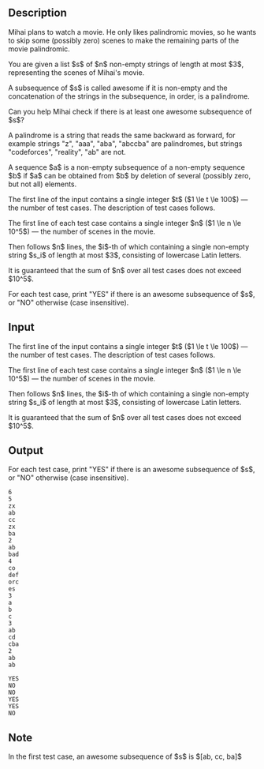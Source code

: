## Description

<div><p><span class="tex-font-style-it">Mihai plans to watch a movie. He only likes palindromic movies, so he wants to skip some (possibly zero) scenes to make the remaining parts of the movie palindromic.</span></p><p>You are given a list $s$ of $n$ non-empty strings of length <span class="tex-font-style-bf">at most $3$</span>, representing the scenes of Mihai's movie.</p><p>A subsequence of $s$ is called <span class="tex-font-style-it">awesome</span> if it is non-empty and the concatenation of the strings in the subsequence, in order, is a palindrome.</p><p>Can you help Mihai check if there is at least one awesome subsequence of $s$?</p><p>A palindrome is a string that reads the same backward as forward, for example strings "<span class="tex-font-style-tt">z</span>", "<span class="tex-font-style-tt">aaa</span>", "<span class="tex-font-style-tt">aba</span>", "<span class="tex-font-style-tt">abccba</span>" are palindromes, but strings "<span class="tex-font-style-tt">codeforces</span>", "<span class="tex-font-style-tt">reality</span>", "<span class="tex-font-style-tt">ab</span>" are not.</p><p>A sequence $a$ is a non-empty subsequence of a non-empty sequence $b$ if $a$ can be obtained from $b$ by deletion of several (possibly zero, but not all) elements.</p></div><div class="input-specification"><p>The first line of the input contains a single integer $t$ ($1 \le t \le 100$) — the number of test cases. The description of test cases follows.</p><p>The first line of each test case contains a single integer $n$ ($1 \le n \le 10^5$) — the number of scenes in the movie.</p><p>Then follows $n$ lines, the $i$-th of which containing a single non-empty string $s_i$ of length at most $3$, consisting of lowercase Latin letters.</p><p>It is guaranteed that the sum of $n$ over all test cases does not exceed $10^5$.</p></div><div class="output-specification"><p>For each test case, print "<span class="tex-font-style-tt">YES</span>" if there is an awesome subsequence of $s$, or "<span class="tex-font-style-tt">NO</span>" otherwise (case insensitive).</p></div>

## Input

<p>The first line of the input contains a single integer $t$ ($1 \le t \le 100$) — the number of test cases. The description of test cases follows.</p><p>The first line of each test case contains a single integer $n$ ($1 \le n \le 10^5$) — the number of scenes in the movie.</p><p>Then follows $n$ lines, the $i$-th of which containing a single non-empty string $s_i$ of length at most $3$, consisting of lowercase Latin letters.</p><p>It is guaranteed that the sum of $n$ over all test cases does not exceed $10^5$.</p>

## Output

<p>For each test case, print "<span class="tex-font-style-tt">YES</span>" if there is an awesome subsequence of $s$, or "<span class="tex-font-style-tt">NO</span>" otherwise (case insensitive).</p>





```input1|2,3,4,5,6,7,11,12,13,14,15,20,21,22,23
6
5
zx
ab
cc
zx
ba
2
ab
bad
4
co
def
orc
es
3
a
b
c
3
ab
cd
cba
2
ab
ab
```




```output1
YES
NO
NO
YES
YES
NO
```



## Note

<p>In the first test case, an awesome subsequence of $s$ is $[ab, cc, ba]$</p>
